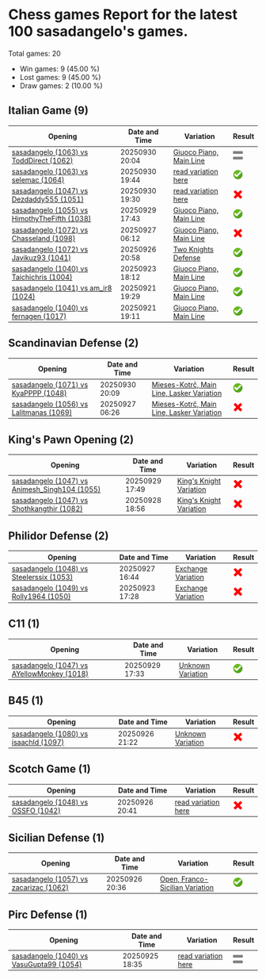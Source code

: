 # Chess games Report for the latest 100 sasadangelo's games.

Total games: 20
- Win games: 9 (45.00 %)
- Lost games: 9 (45.00 %)
- Draw games: 2 (10.00 %)

## Italian Game (9)

| Opening | Date and Time | Variation | Result |
|---------|---------------|-----------|--------|
| [sasadangelo (1063) vs ToddDirect (1062)](https://www.chess.com/game/live/143751943754) | 20250930 20:04 | [Giuoco Piano, Main Line](https://www.chess.com/openings/Giuoco-Piano-Game-Main-Line-4...d6-5.d4) | ![Draw](img/draw.png) |
| [sasadangelo (1063) vs selemac (1064)](https://www.chess.com/game/live/143751311276) | 20250930 19:44 | [read variation here](https://www.chess.com/openings/Italian-Game) | ![Win](img/win.png) |
| [sasadangelo (1047) vs Dezdaddy555 (1051)](https://www.chess.com/game/live/143750868802) | 20250930 19:30 | [read variation here](https://www.chess.com/openings/Giuoco-Piano-Game-4.O-O-Nf6-5.d3-O-O-6.c3) | ![Lose](img/lose.png) |
| [sasadangelo (1055) vs HimothyTheFifth (1038)](https://www.chess.com/game/live/143707512980) | 20250929 17:43 | [Giuoco Piano, Main Line](https://www.chess.com/openings/Giuoco-Piano-Game-Main-Line-4...d6-5.d4) | ![Win](img/win.png) |
| [sasadangelo (1072) vs Chasseland (1098)](https://www.chess.com/game/live/143610382430) | 20250927 06:12 | [Giuoco Piano, Main Line](https://www.chess.com/openings/Giuoco-Piano-Game-Main-Line-Giuoco-Pianissimo-Variation-5...O-O-6.Bg5) | ![Lose](img/lose.png) |
| [sasadangelo (1072) vs Javikuz93 (1041)](https://www.chess.com/game/live/143599182730) | 20250926 20:58 | [Two Knights Defense](https://www.chess.com/openings/Italian-Game-Two-Knights-Modern-Bishops-Opening-4...h6-5.c3) | ![Win](img/win.png) |
| [sasadangelo (1040) vs Taichichris (1004)](https://www.chess.com/game/live/143475232086) | 20250923 18:12 | [Giuoco Piano, Main Line](https://www.chess.com/openings/Giuoco-Piano-Game-Main-Line-Giuoco-Pianissimo-Variation-5...d6-6.Nbd2) | ![Win](img/win.png) |
| [sasadangelo (1041) vs am_ir8 (1024)](https://www.chess.com/game/live/143399052322) | 20250921 19:29 | [Giuoco Piano, Main Line](https://www.chess.com/openings/Giuoco-Piano-Game-Main-Line) | ![Win](img/win.png) |
| [sasadangelo (1040) vs fernagen (1017)](https://www.chess.com/game/live/143398500976) | 20250921 19:11 | [Giuoco Piano, Main Line](https://www.chess.com/openings/Giuoco-Piano-Game-Main-Line-Giuoco-Pianissimo-Variation-5...d6-6.Nbd2) | ![Win](img/win.png) |

## Scandinavian Defense (2)

| Opening | Date and Time | Variation | Result |
|---------|---------------|-----------|--------|
| [sasadangelo (1071) vs KyaPPPP (1048)](https://www.chess.com/game/live/143752112398) | 20250930 20:09 | [Mieses-Kotrč, Main Line, Lasker Variation](https://www.chess.com/openings/Scandinavian-Defense-Mieses-Kotrc-Main-Line-4.d4-c6-5.Nf3) | ![Win](img/win.png) |
| [sasadangelo (1056) vs Lalitmanas (1069)](https://www.chess.com/game/live/143610693518) | 20250927 06:26 | [Mieses-Kotrč, Main Line, Lasker Variation](https://www.chess.com/openings/Scandinavian-Defense-Mieses-Kotrc-Variation-3.Nc3) | ![Lose](img/lose.png) |

## King's Pawn Opening (2)

| Opening | Date and Time | Variation | Result |
|---------|---------------|-----------|--------|
| [sasadangelo (1047) vs Animesh_Singh104 (1055)](https://www.chess.com/game/live/143707727240) | 20250929 17:49 | [King's Knight Variation](https://www.chess.com/openings/Kings-Pawn-Opening-Kings-Knight-Variation) | ![Lose](img/lose.png) |
| [sasadangelo (1047) vs Shothkangthir (1082)](https://www.chess.com/game/live/143671638206) | 20250928 18:56 | [King's Knight Variation](https://www.chess.com/openings/Kings-Pawn-Opening-Kings-Knight-Variation) | ![Lose](img/lose.png) |

## Philidor Defense (2)

| Opening | Date and Time | Variation | Result |
|---------|---------------|-----------|--------|
| [sasadangelo (1048) vs Steelerssix (1053)](https://www.chess.com/game/live/143629213594) | 20250927 16:44 | [Exchange Variation](https://www.chess.com/openings/Philidor-Defense-3.d4) | ![Lose](img/lose.png) |
| [sasadangelo (1049) vs Rolly1964 (1050)](https://www.chess.com/game/live/143473637088) | 20250923 17:28 | [Exchange Variation](https://www.chess.com/openings/Philidor-Defense-3.d4) | ![Lose](img/lose.png) |

## C11 (1)

| Opening | Date and Time | Variation | Result |
|---------|---------------|-----------|--------|
| [sasadangelo (1047) vs AYellowMonkey (1018)](https://www.chess.com/game/live/143707158010) | 20250929 17:33 | [Unknown Variation](https://www.chess.com/openings/French-Defense-Classical-Delayed-Exchange-Variation) | ![Win](img/win.png) |

## B45 (1)

| Opening | Date and Time | Variation | Result |
|---------|---------------|-----------|--------|
| [sasadangelo (1080) vs isaachld (1097)](https://www.chess.com/game/live/143599813830) | 20250926 21:22 | [Unknown Variation](https://www.chess.com/openings/Sicilian-Defense-Taimanov-Variation-5.Nc3) | ![Lose](img/lose.png) |

## Scotch Game (1)

| Opening | Date and Time | Variation | Result |
|---------|---------------|-----------|--------|
| [sasadangelo (1048) vs OSSFO (1042)](https://www.chess.com/game/live/143598709978) | 20250926 20:41 | [read variation here](https://www.chess.com/openings/Scotch-Game-3...d6) | ![Lose](img/lose.png) |

## Sicilian Defense (1)

| Opening | Date and Time | Variation | Result |
|---------|---------------|-----------|--------|
| [sasadangelo (1057) vs zacarizac (1062)](https://www.chess.com/game/live/143598548608) | 20250926 20:36 | [Open, Franco-Sicilian Variation](https://www.chess.com/openings/Sicilian-Defense-Open-Lowenthal-Variation-5.Nxc6-bxc6) | ![Win](img/win.png) |

## Pirc Defense (1)

| Opening | Date and Time | Variation | Result |
|---------|---------------|-----------|--------|
| [sasadangelo (1040) vs VasuGupta99 (1054)](https://www.chess.com/game/live/143555153716) | 20250925 18:35 | [read variation here](https://www.chess.com/openings/Lion-Defense-4.Nf3) | ![Draw](img/draw.png) |
